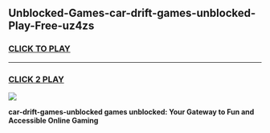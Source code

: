 
## Unblocked-Games-car-drift-games-unblocked-Play-Free-uz4zs
<h3>
<a href="https://premium76.site?title=car-drift-games-unblocked&ref=09A">CLICK TO PLAY</a></h3>
<hr>

<h3>
<a href="https://premium76.site?title=car-drift-games-unblocked&ref=09A">CLICK 2 PLAY</a>
  
</h3>

<a href="https://premium76.site?title=car-drift-games-unblocked&ref=09A"><img src="https://clearcache.store/games.png"></a>


**car-drift-games-unblocked games unblocked: Your Gateway to Fun and Accessible Online Gaming**
